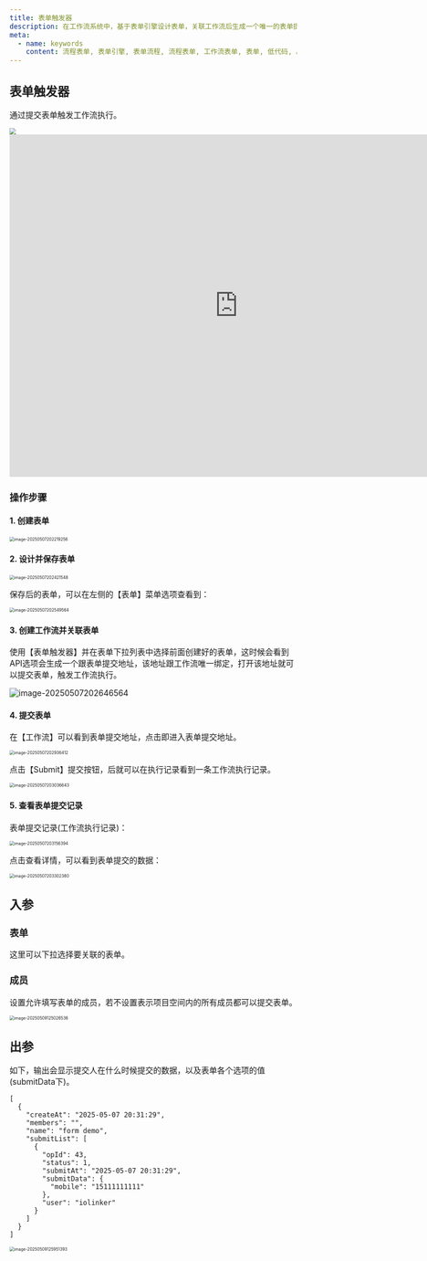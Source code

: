 ```yaml
---
title: 表单触发器
description: 在工作流系统中，基于表单引擎设计表单，关联工作流后生成一个唯一的表单提交地址，用户通过填写并提交表单，触发工作流的流转和继续执行。
meta:
  - name: keywords
    content: 流程表单, 表单引擎, 表单流程, 流程表单, 工作流表单, 表单, 低代码, AI工作流, 流程引擎
---
```


## 表单触发器

通过提交表单触发工作流执行。

<img src="./img/trigger_form_menu.png" style="zoom: 67%;" />

<iframe 
    width="800" 
    height="600" 
    src="https://www.youtube.com/embed/5vBL8UMtTJ0"  frameborder="0" 
    allow="accelerometer; autoplay; encrypted-media; gyroscope; picture-in-picture" 
    allowfullscreen>
</iframe>

### 操作步骤

#### 1. 创建表单

<img src="./img/create_form.png" alt="image-20250507202219256" style="zoom:50%;" />

#### 2. 设计并保存表单

<img src="./img/save_form.png" alt="image-20250507202421548" style="zoom:50%;" />

保存后的表单，可以在左侧的【表单】菜单选项查看到：

<img src="./img/form_list.png" alt="image-20250507202549564" style="zoom:50%;" />

#### 3. 创建工作流并关联表单

使用【表单触发器】并在表单下拉列表中选择前面创建好的表单，这时候会看到API选项会生成一个跟表单提交地址，该地址跟工作流唯一绑定，打开该地址就可以提交表单，触发工作流执行。

![image-20250507202646564](./img/create_form_workflow.png)

#### 4. 提交表单

在【工作流】可以看到表单提交地址，点击即进入表单提交地址。

<img src="./img/form_workflow_list.png" alt="image-20250507202936412" style="zoom:50%;" />

点击【Submit】提交按钮，后就可以在执行记录看到一条工作流执行记录。

<img src="./img/form_submit_url.png" alt="image-20250507203036643" style="zoom:50%;" />

#### 5. 查看表单提交记录

表单提交记录(工作流执行记录)：

<img src="./img/form_execution_list.png" alt="image-20250507203156394" style="zoom:50%;" />

点击查看详情，可以看到表单提交的数据：

<img src="./img/form_execution_detail.png" alt="image-20250507203302380" style="zoom:50%;" />



## 入参

### 表单

这里可以下拉选择要关联的表单。

### 成员

设置允许填写表单的成员，若不设置表示项目空间内的所有成员都可以提交表单。

<img src="./img/form_trigger_input.png" alt="image-20250509125026536" style="zoom:50%;" />

## 出参

如下，输出会显示提交人在什么时候提交的数据，以及表单各个选项的值(submitData下)。

```
[
  {
    "createAt": "2025-05-07 20:31:29",
    "members": "",
    "name": "form demo",
    "submitList": [
      {
        "opId": 43,
        "status": 1,
        "submitAt": "2025-05-07 20:31:29",
        "submitData": {
          "mobile": "15111111111"
        },
        "user": "iolinker"
      }
    ]
  }
]
```

<img src="./img/form_trigger_output.png" alt="image-20250509125951393" style="zoom:50%;" />